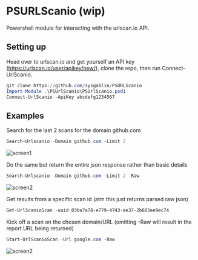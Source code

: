 # PSURLScanio (wip)
Powershell module for interacting with the urlscan.io API.

## Setting up
Head over to urlscan.io and get yourself an API key (https://urlscan.io/user/apikey/new/), clone the repo, then run Connect-UrlScanio.
```powershell
git clone https://github.com/sysgoblin/PSURLScanio
Import-Module .\PSUrlScanio\PSUrlScanio.psd1
Connect-UrlScanio -ApiKey abcdefg1234567
```

## Examples
Search for the last 2 scans for the domain github.com
```powershell
Search-Urlscanio -Domain github.com -Limit 2
```
![screen1](https://i.imgur.com/2V8YlFQ.gif)

Do the same but return the entire json response rather than basic details
```powershell
Search-Urlscanio -Domain github.com -Limit 2 -Raw
```
![screen2](https://i.imgur.com/p6wIFSF.gif)


Get results from a specific scan id (atm this just returns parsed raw json)
```powershell
Get-UrlScanioScan -uuid 03ba7a78-e779-4743-ae37-2b683ee9ec74
```

Kick off a scan on the chosen domain/URL (omitting -Raw will result in the report URL being returned)
```powershell
Start-UrlScanioScan -Url google.com -Raw
```
![screen2](https://i.imgur.com/cyVxskb.gif)